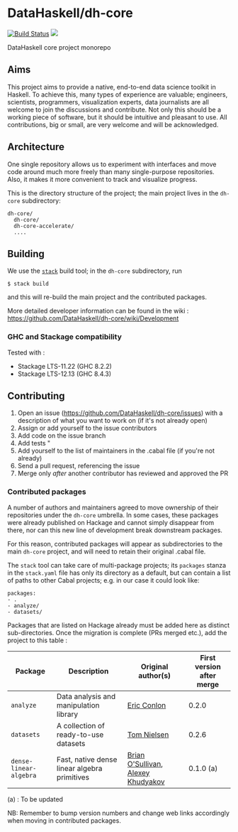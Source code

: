 # DataHaskell/dh-core

[![Build Status](https://travis-ci.org/DataHaskell/dh-core.png)](https://travis-ci.org/DataHaskell/dh-core)
<a href="https://gitter.im/DataHaskell/Lobby" target="_blank"><img src="https://badges.gitter.im/Join%20Chat.svg"></a>

DataHaskell core project monorepo


## Aims

This project aims to provide a native, end-to-end data science toolkit in Haskell. To achieve this, many types of experience are valuable; engineers, scientists, programmers, visualization experts, data journalists are all welcome to join the discussions and contribute.
Not only this should be a working piece of software, but it should be intuitive and pleasant to use.
All contributions, big or small, are very welcome and will be acknowledged.

## Architecture

One single repository allows us to experiment with interfaces and move code around much more freely than many single-purpose repositories. Also, it makes it more convenient to track and visualize progress.

This is the directory structure of the project; the main project lives in the `dh-core` subdirectory:

    dh-core/
      dh-core/              
      dh-core-accelerate/
      ....

## Building

We use the [`stack`](https://docs.haskellstack.org/en/stable/README/) build tool; in the `dh-core` subdirectory, run 

    $ stack build

and this will re-build the main project and the contributed packages.

More detailed developer information can be found in the wiki : https://github.com/DataHaskell/dh-core/wiki/Development 

### GHC and Stackage compatibility


Tested with :

- Stackage LTS-11.22 (GHC 8.2.2)
- Stackage LTS-12.13 (GHC 8.4.3)


## Contributing

1. Open an issue (https://github.com/DataHaskell/dh-core/issues) with a description of what you want to work on (if it's not already open)
2. Assign or add yourself to the issue contributors
3. Add code on the issue branch
4. Add tests "
5. Add yourself to the list of maintainers in the .cabal file (if you're not already)
6. Send a pull request, referencing the issue
7. Merge only _after_ another contributor has reviewed and approved the PR



### Contributed packages

A number of authors and maintainers agreed to move ownership of their repositories under the `dh-core` umbrella. In some cases, these packages were already published on Hackage and cannot simply disappear from there, nor can this new line of development break downstream packages.

For this reason, contributed packages will appear as subdirectories to the main `dh-core` project, and will need to retain their original .cabal file.  

The `stack` tool can take care of multi-package projects; its `packages` stanza in the `stack.yaml` file has only its directory as a default, but can contain a list of paths to other Cabal projects; e.g. in our case it could look like:

    packages:
    - .
    - analyze/
    - datasets/

Packages that are listed on Hackage already must be added here as distinct sub-directories. Once the migration is complete (PRs merged etc.), add the project to this table :


| Package | Description | Original author(s) | First version after merge |
| --- | --- | --- | --- | 
| `analyze` | Data analysis and manipulation library | [Eric Conlon](https://github.com/ejconlon) | 0.2.0 | 
| `datasets` | A collection of ready-to-use datasets | [Tom Nielsen](https://github.com/glutamate) | 0.2.6 | 
| `dense-linear-algebra` | Fast, native dense linear algebra primitives | [Brian O'Sullivan](https://github.com/bos), [Alexey Khudyakov](https://github.com/Shimuuar) | 0.1.0 (a) | 

(a) : To be updated

NB: Remember to bump version numbers and change web links accordingly when moving in contributed packages.



